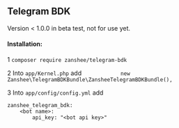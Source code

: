 ## Telegram BDK

Version < 1.0.0 in beta test, not for use yet.

#### Installation:

1 `composer require zanshee/telegram-bdk`

2 Into `app/Kernel.php` add
```            new Zanshee\TelegramBDKBundle\ZansheeTelegramBDKBundle(),```

3 Into `app/config/config.yml` add
```
zanshee_telegram_bdk:
    <bot name>:
        api_key: "<bot api key>"
```